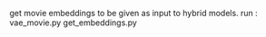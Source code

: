 get movie embeddings to be given as input to hybrid models. 
run :
    vae_movie.py
    get_embeddings.py
    
